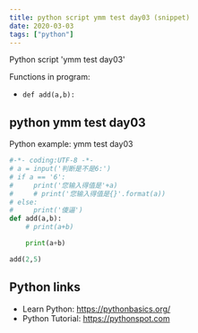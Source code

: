 ```yaml
---
title: python script ymm test day03 (snippet)
date: 2020-03-03
tags: ["python"]
---
```

Python script 'ymm test day03'

Functions in program: 
* `def add(a,b):`

## python ymm test day03

Python example: ymm test day03

```python
#-*- coding:UTF-8 -*-
# a = input('判断是不是6:')
# if a == '6':
#     print('您输入得值是'+a)
#     # print('您输入得值是{}'.format(a))
# else:
#     print('傻逼')
def add(a,b):
    # print(a+b)

    print(a+b)

add(2,5)


```

## Python links

- Learn Python: https://pythonbasics.org/
- Python Tutorial: https://pythonspot.com
